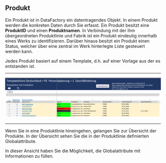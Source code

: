 ## Produkt

Ein Produkt ist in DataFactory ein datentragendes Objekt. In einem Produkt werden die konkreten Daten durch Sie erfasst. Ein Produkt besitzt eine **ProduktID** und einen **Produktnamen**. In Verbindung mit der ihm übergeordneten Produktlinie und Fabrik ist ein Produkt eindeutig innerhalb eines Werks zu identifizieren. Darüber hinaus besitzt ein Produkt einen Status, welcher über eine zentral im Werk hinterlegte Liste gesteuert werden kann. 
 
Jedes Produkt basiert auf einem Template, d.h. auf einer Vorlage aus der es entstanden ist.  

---
![](/assets/p1.png)

---

Wenn Sie in eine Produktlinie hineingehen, gelangen Sie zur Übersicht der Produkte. In der Übersicht sehen Sie die in der Produktlinie definierten Globalattribute.  

  

In dieser Ansicht haben Sie die Möglichkeit, die Globalattribute mit Informationen zu füllen.  